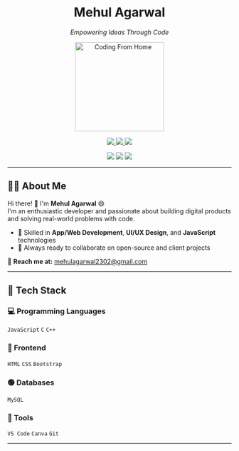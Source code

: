 
<h1 align="center">Mehul Agarwal</h1>
<p align="center"><em>Empowering Ideas Through Code</em></p>

<p align="center">
  <img src="https://raw.githubusercontent.com/MehulAgarwalDev/mehulagarwal/main/github2.gif" alt="Coding From Home" width="200"/>
</p>

<p align="center">
  <a href="https://linkedin.com/in/mehul-agarwal-9680a1314">
    <img src="https://img.shields.io/badge/LinkedIn-blue?style=for-the-badge&logo=linkedin" />
  </a>
 
  <a href="https://instagram.com/mehul_agarwal_75">
    <img src="https://img.shields.io/badge/Instagram-E4405F?style=for-the-badge&logo=instagram&logoColor=white" />
  </a>
  <a href="mailto:mehulagarwal2302@gmail.com">
    <img src="https://img.shields.io/badge/Gmail-D14836?style=for-the-badge&logo=gmail&logoColor=white" />
  </a>
</p>

<p align="center">
  <img src="https://img.shields.io/github/followers/mehulagarwal75?label=Followers&style=social" />
  <img src="https://img.shields.io/github/stars/mehulagarwal75?label=Stars&style=social" />
  <img src="https://komarev.com/ghpvc/?username=mehulagarwal75&label=Profile%20views&color=0e75b6&style=flat" />
</p>

---

## 👨‍💻 About Me

Hi there! 👋 I'm **Mehul Agarwal** 😄  
I'm an enthusiastic developer and passionate about building digital products and solving real-world problems with code.

- 💼 Skilled in **App/Web Development**, **UI/UX Design**, and **JavaScript** technologies
- 🚀 Always ready to collaborate on open-source and client projects

💋 **Reach me at:** mehulagarwal2302@gmail.com

---

## 🧠 Tech Stack

### 💻 Programming Languages
`JavaScript` `C` `C++`

### 🎨 Frontend
`HTML` `CSS` `Bootstrap` 

### 🟢 Databases
`MySQL`
### 🧰 Tools
`VS Code`  `Canva` `Git`

---
